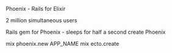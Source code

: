 
Phoenix - Rails for Elixir

2 million simultaneous users

Rails gem for Phoenix - sleeps for half a second
create Phoenix

mix phoenix.new APP_NAME
mix ecto.create

